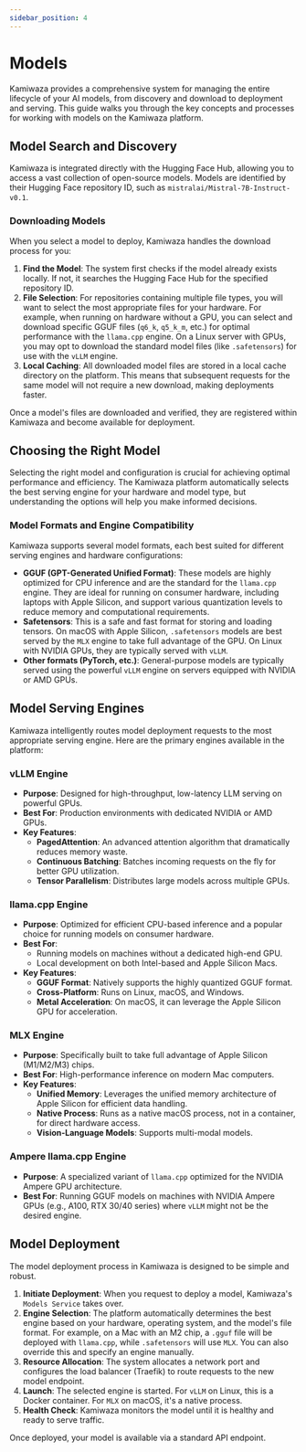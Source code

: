```yaml
---
sidebar_position: 4
---
```


# Models

Kamiwaza provides a comprehensive system for managing the entire lifecycle of your AI models, from discovery and download to deployment and serving. This guide walks you through the key concepts and processes for working with models on the Kamiwaza platform.

## Model Search and Discovery

Kamiwaza is integrated directly with the Hugging Face Hub, allowing you to access a vast collection of open-source models. Models are identified by their Hugging Face repository ID, such as `mistralai/Mistral-7B-Instruct-v0.1`.

### Downloading Models

When you select a model to deploy, Kamiwaza handles the download process for you:

1.  **Find the Model**: The system first checks if the model already exists locally. If not, it searches the Hugging Face Hub for the specified repository ID.
2.  **File Selection**: For repositories containing multiple file types, you will want to select the most appropriate files for your hardware. For example, when running on hardware without a GPU, you can select and download specific GGUF files (`q6_k`, `q5_k_m`, etc.) for optimal performance with the `llama.cpp` engine. On a Linux server with GPUs, you may opt to download the standard model files (like `.safetensors`) for use with the `vLLM` engine.
3.  **Local Caching**: All downloaded model files are stored in a local cache directory on the platform. This means that subsequent requests for the same model will not require a new download, making deployments faster.

Once a model's files are downloaded and verified, they are registered within Kamiwaza and become available for deployment.

## Choosing the Right Model

Selecting the right model and configuration is crucial for achieving optimal performance and efficiency. The Kamiwaza platform automatically selects the best serving engine for your hardware and model type, but understanding the options will help you make informed decisions.

### Model Formats and Engine Compatibility

Kamiwaza supports several model formats, each best suited for different serving engines and hardware configurations:

*   **GGUF (GPT-Generated Unified Format)**: These models are highly optimized for CPU inference and are the standard for the `llama.cpp` engine. They are ideal for running on consumer hardware, including laptops with Apple Silicon, and support various quantization levels to reduce memory and computational requirements.
*   **Safetensors**: This is a safe and fast format for storing and loading tensors. On macOS with Apple Silicon, `.safetensors` models are best served by the `MLX` engine to take full advantage of the GPU. On Linux with NVIDIA GPUs, they are typically served with `vLLM`.
*   **Other formats (PyTorch, etc.)**: General-purpose models are typically served using the powerful `vLLM` engine on servers equipped with NVIDIA or AMD GPUs.

## Model Serving Engines

Kamiwaza intelligently routes model deployment requests to the most appropriate serving engine. Here are the primary engines available in the platform:

### vLLM Engine

*   **Purpose**: Designed for high-throughput, low-latency LLM serving on powerful GPUs.
*   **Best For**: Production environments with dedicated NVIDIA or AMD GPUs.
*   **Key Features**:
    *   **PagedAttention**: An advanced attention algorithm that dramatically reduces memory waste.
    *   **Continuous Batching**: Batches incoming requests on the fly for better GPU utilization.
    *   **Tensor Parallelism**: Distributes large models across multiple GPUs.

### llama.cpp Engine

*   **Purpose**: Optimized for efficient CPU-based inference and a popular choice for running models on consumer hardware.
*   **Best For**:
    *   Running models on machines without a dedicated high-end GPU.
    *   Local development on both Intel-based and Apple Silicon Macs.
*   **Key Features**:
    *   **GGUF Format**: Natively supports the highly quantized GGUF format.
    *   **Cross-Platform**: Runs on Linux, macOS, and Windows.
    *   **Metal Acceleration**: On macOS, it can leverage the Apple Silicon GPU for acceleration.

### MLX Engine

*   **Purpose**: Specifically built to take full advantage of Apple Silicon (M1/M2/M3) chips.
*   **Best For**: High-performance inference on modern Mac computers.
*   **Key Features**:
    *   **Unified Memory**: Leverages the unified memory architecture of Apple Silicon for efficient data handling.
    *   **Native Process**: Runs as a native macOS process, not in a container, for direct hardware access.
    - **Vision-Language Models**: Supports multi-modal models.

### Ampere llama.cpp Engine

*   **Purpose**: A specialized variant of `llama.cpp` optimized for the NVIDIA Ampere GPU architecture.
*   **Best For**: Running GGUF models on machines with NVIDIA Ampere GPUs (e.g., A100, RTX 30/40 series) where `vLLM` might not be the desired engine.

## Model Deployment

The model deployment process in Kamiwaza is designed to be simple and robust.

1.  **Initiate Deployment**: When you request to deploy a model, Kamiwaza's `Models Service` takes over.
2.  **Engine Selection**: The platform automatically determines the best engine based on your hardware, operating system, and the model's file format. For example, on a Mac with an M2 chip, a `.gguf` file will be deployed with `llama.cpp`, while `.safetensors` will use `MLX`. You can also override this and specify an engine manually.
3.  **Resource Allocation**: The system allocates a network port and configures the load balancer (Traefik) to route requests to the new model endpoint.
4.  **Launch**: The selected engine is started. For `vLLM` on Linux, this is a Docker container. For `MLX` on macOS, it's a native process.
5.  **Health Check**: Kamiwaza monitors the model until it is healthy and ready to serve traffic.

Once deployed, your model is available via a standard API endpoint.